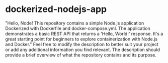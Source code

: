 # dockerized-nodejs-app
 "Hello, Node! This repository contains a simple Node.js application Dockerized with Dockerfile and docker-compose.yml. The application demonstrates a basic REST API that returns a 'Hello, World!' response. It's a great starting point for beginners to explore containerization with Node.js and Docker."  Feel free to modify the description to better suit your project or add any additional information you find relevant. The description should provide a brief overview of what the repository contains and its purpose.
